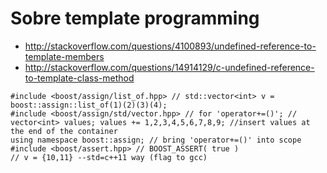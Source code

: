 # Sobre template programming

* http://stackoverflow.com/questions/4100893/undefined-reference-to-template-members
* http://stackoverflow.com/questions/14914129/c-undefined-reference-to-template-class-method

```
#include <boost/assign/list_of.hpp> // std::vector<int> v = boost::assign::list_of(1)(2)(3)(4);
#include <boost/assign/std/vector.hpp> // for 'operator+=()'; // vector<int> values; values += 1,2,3,4,5,6,7,8,9; //insert values at the end of the container
using namespace boost::assign; // bring 'operator+=()' into scope
#include <boost/assert.hpp> // BOOST_ASSERT( true )
// v = {10,11} --std=c++11 way (flag to gcc)
```

